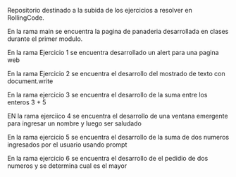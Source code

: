 Repositorio destinado a la subida de los ejercicios a resolver en RollingCode.

En la rama main se encuentra la pagina de panaderia desarrollada en clases durante el primer modulo.

En la rama Ejercicio 1 se encuentra desarrollado un alert para una pagina web

En la rama Ejercicio 2 se encuentra el desarrollo del mostrado de texto con document.write

En la rama ejercicio 3 se encuentra el desarrollo de la suma entre los enteros 3 + 5

EN la rama ejerciico 4 se encuentra el desarrollo de una ventana emergente para ingresar un nombre y luego ser saludado

En la rama ejercicio 5 se encuentra el desarrollo de la suma de dos numeros ingresados por el usuario usando prompt

En la rama ejercicio 6 se encuentra el desarrollo de el pedidio de dos numeros y se determina cual es el mayor